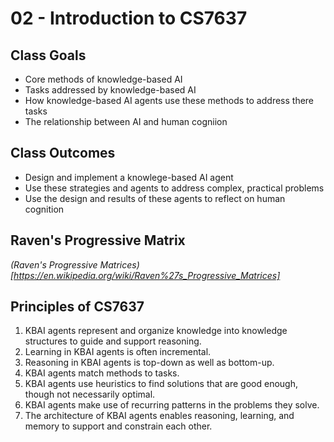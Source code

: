 # 02 - Introduction to CS7637

## Class Goals
- Core methods of knowledge-based AI
- Tasks addressed by knowledge-based AI
- How knowledge-based AI agents use these methods to address there tasks
- The relationship between AI and human cogniion

## Class Outcomes
- Design and implement a knowlege-based AI agent
- Use these strategies and agents to address complex, practical problems
- Use the design and results of these agents to reflect on human cognition

## Raven's Progressive Matrix
*(Raven's Progressive Matrices)[https://en.wikipedia.org/wiki/Raven%27s_Progressive_Matrices]*

## Principles of CS7637
1. KBAI agents represent and organize knowledge into knowledge structures to guide and support reasoning.
2. Learning in KBAI agents is often incremental.
3. Reasoning in KBAI agents is top-down as well as bottom-up.
4. KBAI agents match methods to tasks.
5. KBAI agents use heuristics to find solutions that are good enough, though not necessarily optimal.
6. KBAI agents make use of recurring patterns in the problems they solve.
7. The architecture of KBAI agents enables reasoning, learning, and memory to support and constrain each other.
